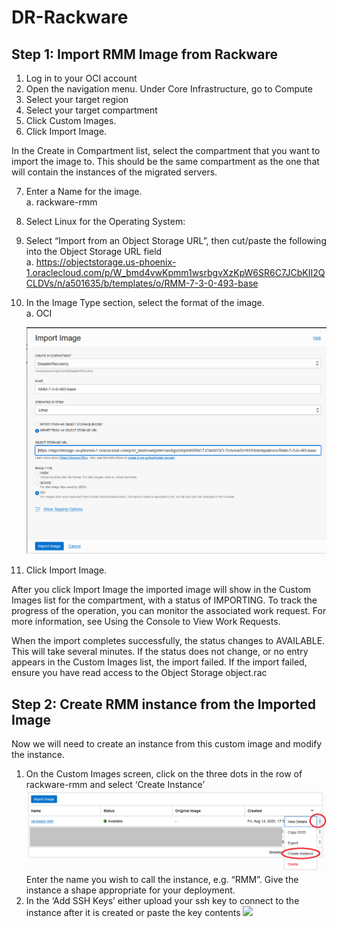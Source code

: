 # DR-Rackware
## Step 1: Import RMM Image from Rackware
1.	Log in to your OCI account
2.	Open the navigation menu. Under Core Infrastructure, go to Compute
3.	Select your target region
4.	Select your target compartment
5.	Click Custom Images.
6.	Click Import Image.

In the Create in Compartment list, select the compartment that you want to import the image to.   This should be the same compartment as the one that will contain the instances of the migrated servers. 

7.	Enter a Name for the image.\
    a.	rackware-rmm
8.	Select  Linux for the Operating System:
9.	Select “Import from an Object Storage URL”, then cut/paste the following into the Object Storage URL field\
    a.	https://objectstorage.us-phoenix-1.oraclecloud.com/p/W_bmd4vwKpmm1wsrbgvXzKpW6SR6C7JCbKII2QCLDVs/n/a501635/b/templates/o/RMM-7-3-0-493-base
10.	In the Image Type section, select the format of the image.\
    a.	OCI
    
    ![](./screenshots/rmm-import.png)
11.	Click Import Image.  

After you click Import Image the imported image will show in the Custom Images list for the compartment, with a status of IMPORTING. To track the progress of the operation, you can monitor the associated work request.  For more information, see Using the Console to View Work Requests.  

When the import completes successfully, the status changes to AVAILABLE. This will take several minutes.    If the status does not change, or no entry appears in the Custom Images list, the import failed. If the import failed, ensure you have read access to the Object Storage object.rac

## Step 2: Create RMM instance from the Imported Image
Now we will need to create an instance from this custom image and modify the instance.    
1.	On the Custom Images screen, click on the three dots in the row of rackware-rmm and select ‘Create Instance’
 ![](./screenshots/create-instance.png)
Enter the name you wish to call the instance, e.g. “RMM”.   Give the instance a shape appropriate for your deployment.   
2.   In the ‘Add SSH Keys’ either upload your ssh key to connect to the instance after it is created or paste the key contents
 ![](./screentshots/add-ssh-keys.png)

